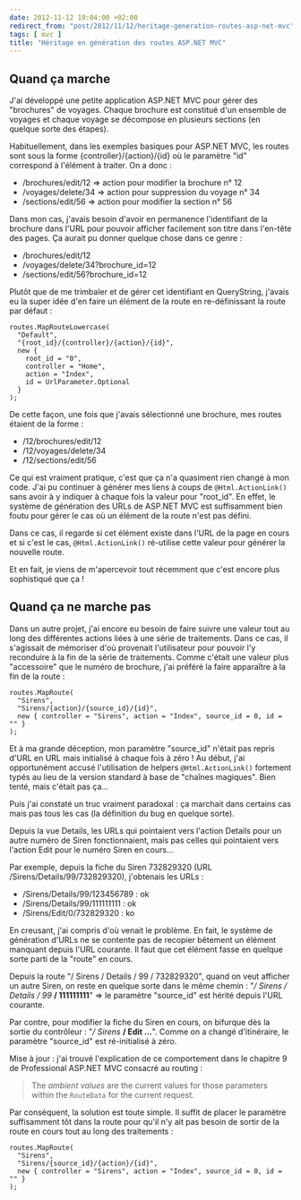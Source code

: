 ```yaml
---
date: 2012-11-12 19:04:00 +02:00
redirect_from: "post/2012/11/12/heritage-generation-routes-asp-net-mvc"
tags: [ mvc ]
title: "Héritage en génération des routes ASP.NET MVC"
---
```


## Quand ça marche

J'ai développé une petite application ASP.NET MVC pour gérer des "brochures"
de voyages. Chaque brochure est constitué d'un ensemble de voyages et chaque
voyage se décompose en plusieurs sections (en quelque sorte des étapes).

Habituellement, dans les exemples basiques pour ASP.NET MVC, les routes sont
sous la forme {controller}/{action}/{id} où le paramètre "id" correspond à
l'élément à traiter. On a donc :

* /brochures/edit/12 => action pour modifier la brochure n° 12
* /voyages/delete/34 => action pour suppression du voyage n° 34
* /sections/edit/56 => action pour modifier la section n° 56

Dans mon cas, j'avais besoin d'avoir en permanence l'identifiant de la
brochure dans l'URL pour pouvoir afficher facilement son titre dans l'en-tête
des pages. Ça aurait pu donner quelque chose dans ce genre :

* /brochures/edit/12
* /voyages/delete/34?brochure_id=12
* /sections/edit/56?brochure_id=12

Plutôt que de me trimbaler et de gérer cet identifiant en QueryString,
j'avais eu la super idée d'en faire un élément de la route en re-définissant la
route par défaut :

```
routes.MapRouteLowercase(
  "Default",
  "{root_id}/{controller}/{action}/{id}",
  new {
    root_id = "0",
    controller = "Home",
    action = "Index",
    id = UrlParameter.Optional
  }
);
```

De cette façon, une fois que j'avais sélectionné une brochure, mes routes
étaient de la forme :

* /12/brochures/edit/12
* /12/voyages/delete/34
* /12/sections/edit/56

Ce qui est vraiment pratique, c'est que ça n'a quasiment rien changé à mon
code. J'ai pu continuer à générer mes liens à coups de
`@Html.ActionLink()` sans avoir à y indiquer à chaque fois la valeur
pour "root_id". En effet, le système de génération des URLs de ASP.NET MVC est
suffisamment bien foutu pour gérer le cas où un élément de la route n'est pas
défini.

Dans ce cas, il regarde si cet élément existe dans l'URL de la page en cours
et si c'est le cas, `@Html.ActionLink()` ré-utilise cette valeur
pour générer la nouvelle route.

Et en fait, je viens de m'apercevoir tout récemment que c'est encore plus
sophistiqué que ça !

## Quand ça ne marche pas

Dans un autre projet, j'ai encore eu besoin de faire suivre une valeur tout
au long des différentes actions liées à une série de traitements. Dans ce cas,
il s'agissait de mémoriser d'où provenait l'utilisateur pour pouvoir l'y
reconduire à la fin de la série de traitements. Comme c'était une valeur plus
"accessoire" que le numéro de brochure, j'ai préféré la faire apparaître à la
fin de la route :

```
routes.MapRoute(
  "Sirens",
  "Sirens/{action}/{source_id}/{id}",
  new { controller = "Sirens", action = "Index", source_id = 0, id = "" }
);
```

Et à ma grande déception, mon paramètre "source_id" n'était pas repris d'URL
en URL mais initialisé à chaque fois à zéro ! Au début, j'ai opportunément
accusé l'utilisation de helpers `@Html.ActionLink()` fortement typés
au lieu de la version standard à base de "chaînes magiques". Bien tenté, mais
c'était pas ça...

Puis j'ai constaté un truc vraiment paradoxal : ça marchait dans
certains cas mais pas tous les cas (la définition du bug en quelque sorte).

Depuis la vue Details, les URLs qui pointaient vers l'action Details pour un
autre numéro de Siren fonctionnaient, mais pas celles qui pointaient vers
l'action Edit pour le numéro Siren en cours...

Par exemple, depuis la fiche du Siren 732829320 (URL
/Sirens/Details/99/732829320), j'obtenais les URLs :

* /Sirens/Details/99/123456789 : ok
* /Sirens/Details/99/111111111 : ok
* /Sirens/Edit/0/732829320 : ko

En creusant, j'ai compris d'où venait le problème. En fait, le système de
génération d'URLs ne se contente pas de recopier bêtement un élément manquant
depuis l'URL courante. Il faut que cet élément fasse en quelque sorte parti de
la "route" en cours.

Depuis la route "/ Sirens / Details / 99 / 732829320", quand on veut
afficher un autre Siren, on reste en quelque sorte dans le même chemin :
"*/ Sirens / Details / 99* **/ 111111111**" => le
paramètre "source_id" est hérité depuis l'URL courante.

Par contre, pour modifier la fiche du Siren en cours, on bifurque dès la
sortie du contrôleur : "*/ Sirens* **/ Edit ...**".
Comme on a changé d'itinéraire, le paramètre "source_id" est ré-initialisé à
zéro.

Mise à jour : j'ai trouvé l'explication de ce
comportement dans le chapitre 9 de Professional ASP.NET MVC consacré au
routing :

> The *ambient values* are the current values for those parameters
> within the `RouteData` for the current request.

Par conséquent, la solution est toute simple. Il suffit de placer le
paramètre suffisamment tôt dans la route pour qu'il n'y ait pas besoin de
sortir de la route en cours tout au long des traitements :

```
routes.MapRoute(
  "Sirens",
  "Sirens/{source_id}/{action}/{id}",
  new { controller = "Sirens", action = "Index", source_id = 0, id = "" }
);
```
